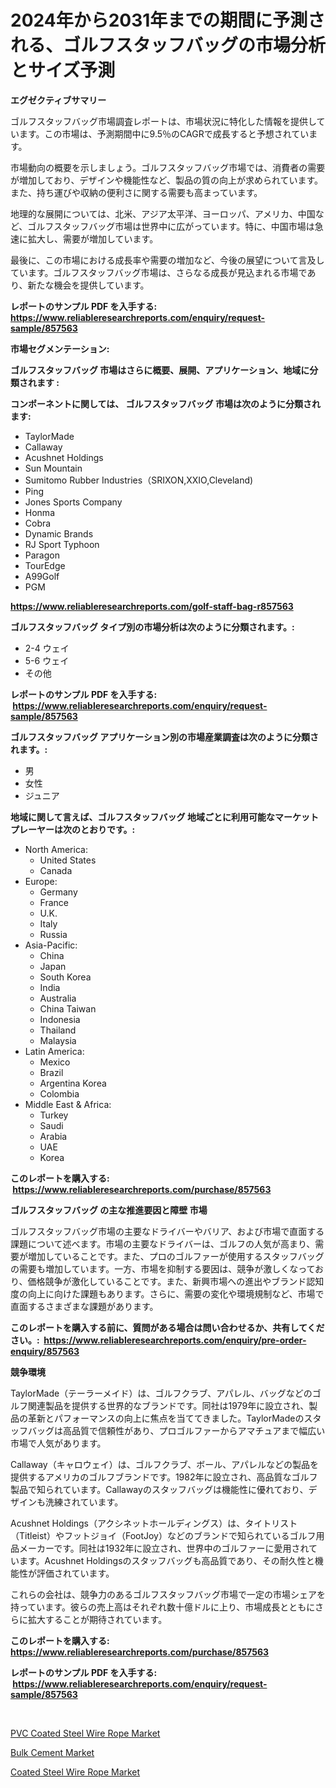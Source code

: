 <p><h1>2024年から2031年までの期間に予測される、ゴルフスタッフバッグの市場分析とサイズ予測</h1></p><p><strong>エグゼクティブサマリー</strong></p>
<p><p>ゴルフスタッフバッグ市場調査レポートは、市場状況に特化した情報を提供しています。この市場は、予測期間中に9.5％のCAGRで成長すると予想されています。</p><p>市場動向の概要を示しましょう。ゴルフスタッフバッグ市場では、消費者の需要が増加しており、デザインや機能性など、製品の質の向上が求められています。また、持ち運びや収納の便利さに関する需要も高まっています。</p><p>地理的な展開については、北米、アジア太平洋、ヨーロッパ、アメリカ、中国など、ゴルフスタッフバッグ市場は世界中に広がっています。特に、中国市場は急速に拡大し、需要が増加しています。</p><p>最後に、この市場における成長率や需要の増加など、今後の展望について言及しています。ゴルフスタッフバッグ市場は、さらなる成長が見込まれる市場であり、新たな機会を提供しています。</p></p>
<p><strong>レポートのサンプル PDF を入手する: <a href="https://www.reliableresearchreports.com/enquiry/request-sample/857563">https://www.reliableresearchreports.com/enquiry/request-sample/857563</a></strong></p>
<p><strong>市場セグメンテーション:</strong></p>
<p><strong> ゴルフスタッフバッグ 市場はさらに概要、展開、アプリケーション、地域に分類されます :</strong></p>
<p><strong>コンポーネントに関しては、 ゴルフスタッフバッグ 市場は次のように分類されます: &nbsp;</strong></p>
<p><ul><li>TaylorMade</li><li>Callaway</li><li>Acushnet Holdings</li><li>Sun Mountain</li><li>Sumitomo Rubber Industries（SRIXON,XXIO,Cleveland)</li><li>Ping</li><li>Jones Sports Company</li><li>Honma</li><li>Cobra</li><li>Dynamic Brands</li><li>RJ Sport Typhoon</li><li>Paragon</li><li>TourEdge</li><li>A99Golf</li><li>PGM</li></ul></p>
<p><strong><a href="https://www.reliableresearchreports.com/golf-staff-bag-r857563">https://www.reliableresearchreports.com/golf-staff-bag-r857563</a></strong></p>
<p><strong> ゴルフスタッフバッグ タイプ別の市場分析は次のように分類されます。:</strong></p>
<p><ul><li>2-4 ウェイ</li><li>5-6 ウェイ</li><li>その他</li></ul></p>
<p><strong>レポートのサンプル PDF を入手する: &nbsp;<a href="https://www.reliableresearchreports.com/enquiry/request-sample/857563">https://www.reliableresearchreports.com/enquiry/request-sample/857563</a></strong></p>
<p><strong> ゴルフスタッフバッグ アプリケーション別の市場産業調査は次のように分類されます。:</strong></p>
<p><ul><li>男</li><li>女性</li><li>ジュニア</li></ul></p>
<p><strong>地域に関して言えば、ゴルフスタッフバッグ 地域ごとに利用可能なマーケットプレーヤーは次のとおりです。:</strong></p>
<p><ul>
    <li>
        North America:
        <ul>
            <li>United States</li>
            <li>Canada</li>
        </ul>
    </li>
    <li>
        Europe:
        <ul>
            <li>Germany</li>
            <li>France</li>
            <li>U.K.</li>
            <li>Italy</li>
            <li>Russia</li>
        </ul>
    </li>
    <li>
        Asia-Pacific:
        <ul>
            <li>China</li>
            <li>Japan</li>
            <li>South Korea</li>
            <li>India</li>
            <li>Australia</li>
            <li>China Taiwan</li>
            <li>Indonesia</li>
            <li>Thailand</li>
            <li>Malaysia</li>
        </ul>
    </li>
    <li>
        Latin America:
        <ul>
            <li>Mexico</li>
            <li>Brazil</li>
            <li>Argentina Korea</li>
            <li>Colombia</li>
        </ul>
    </li>
    <li>
        Middle East & Africa:
        <ul>
            <li>Turkey</li>
            <li>Saudi</li>
            <li>Arabia</li>
            <li>UAE</li>
            <li>Korea</li>
        </ul>
    </li>
    </ul></p>
<p><strong>このレポートを購入する: &nbsp;<a href="https://www.reliableresearchreports.com/purchase/857563">https://www.reliableresearchreports.com/purchase/857563</a></strong></p>
<p><strong>ゴルフスタッフバッグ の主な推進要因と障壁 市場</strong></p>
<p><p>ゴルフスタッフバッグ市場の主要なドライバーやバリア、および市場で直面する課題について述べます。市場の主要なドライバーは、ゴルフの人気が高まり、需要が増加していることです。また、プロのゴルファーが使用するスタッフバッグの需要も増加しています。一方、市場を抑制する要因は、競争が激しくなっており、価格競争が激化していることです。また、新興市場への進出やブランド認知度の向上に向けた課題もあります。さらに、需要の変化や環境規制など、市場で直面するさまざまな課題があります。</p></p>
<p><strong>このレポートを購入する前に、質問がある場合は問い合わせるか、共有してください。:&nbsp; <a href="https://www.reliableresearchreports.com/enquiry/pre-order-enquiry/857563">https://www.reliableresearchreports.com/enquiry/pre-order-enquiry/857563</a></strong></p>
<p><strong>競争環境</strong></p>
<p><p>TaylorMade（テーラーメイド）は、ゴルフクラブ、アパレル、バッグなどのゴルフ関連製品を提供する世界的なブランドです。同社は1979年に設立され、製品の革新とパフォーマンスの向上に焦点を当ててきました。TaylorMadeのスタッフバッグは高品質で信頼性があり、プロゴルファーからアマチュアまで幅広い市場で人気があります。</p><p>Callaway（キャロウェイ）は、ゴルフクラブ、ボール、アパレルなどの製品を提供するアメリカのゴルフブランドです。1982年に設立され、高品質なゴルフ製品で知られています。Callawayのスタッフバッグは機能性に優れており、デザインも洗練されています。</p><p>Acushnet Holdings（アクシネットホールディングス）は、タイトリスト（Titleist）やフットジョイ（FootJoy）などのブランドで知られているゴルフ用品メーカーです。同社は1932年に設立され、世界中のゴルファーに愛用されています。Acushnet Holdingsのスタッフバッグも高品質であり、その耐久性と機能性が評価されています。</p><p>これらの会社は、競争力のあるゴルフスタッフバッグ市場で一定の市場シェアを持っています。彼らの売上高はそれぞれ数十億ドルに上り、市場成長とともにさらに拡大することが期待されています。</p></p>
<p><strong>このレポートを購入する: &nbsp; <a href="https://www.reliableresearchreports.com/purchase/857563">https://www.reliableresearchreports.com/purchase/857563</a></strong></p>
<p><strong>レポートのサンプル PDF を入手する: &nbsp;<a href="https://www.reliableresearchreports.com/enquiry/request-sample/857563">https://www.reliableresearchreports.com/enquiry/request-sample/857563</a></strong><strong></strong></p>
<p>&nbsp;</p>
<p><p><a href="https://cedar-agate-3da.notion.site/Global-PVC-Coated-Steel-Wire-Rope-Market-by-Types-Applications-and-Major-Players-with-Regional-Gr-16edb68d8ea5430fb6283d15e6e31362">PVC Coated Steel Wire Rope Market</a></p><p><a href="https://circular-yam-9b9.notion.site/Bulk-Cement-Market-Size-2024-2031-Global-Industrial-Analysis-Key-Geographical-Regions-Market-Sha-37908589b3f047139fe6c99c1cd4246a">Bulk Cement Market</a></p><p><a href="https://copper-carbon-84f.notion.site/Coated-Steel-Wire-Rope-Market-Size-Focuses-on-Market-Dynamics-In-Depth-Analysis-and-Future-Projecti-0ee271ae2aba46d280e5c37bb153f0fd">Coated Steel Wire Rope Market</a></p></p>